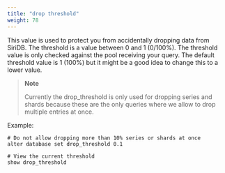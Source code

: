 ```yaml
---
title: "drop threshold"
weight: 78
---
```


This value is used to protect you from accidentally dropping data from SiriDB.
The threshold is a value between 0 and 1 (0/100%). The threshold value is only
checked against the pool receiving your query. The default threshold value is
1 (100%) but it might be a good idea to change this to a lower value.

>**Note**
>
>Currently the drop_threshold is only used for dropping series and shards
>because these are the only queries where we allow to drop multiple
>entries at once.

Example:

	# Do not allow dropping more than 10% series or shards at once
	alter database set drop_threshold 0.1

	# View the current threshold
	show drop_threshold

